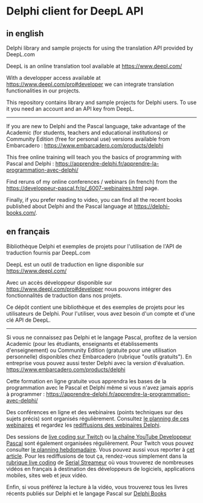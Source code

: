 # Delphi client for DeepL API

## in english

Delphi library and sample projects for using the translation API provided by DeepL.com

DeepL is an online translation tool available at https://www.deepl.com/

With a developper access available at https://www.deepl.com/pro#developer we can integrate translation functionalities in our projects.

This repository contains library and sample projects for Delphi users. To use it you need an account and an API key from DeepL.

-----

If you are new to Delphi and the Pascal language, take advantage of the Academic (for students, teachers and educational institutions) or Community Edition (free for personal use) versions available from Embarcadero :
https://www.embarcadero.com/products/delphi

This free online training will teach you the basics of programming with Pascal and Delphi :
https://apprendre-delphi.fr/apprendre-la-programmation-avec-delphi/

Find reruns of my online conferences / webinars (in french) from the https://developpeur-pascal.fr/p/_6007-webinaires.html page.

Finally, if you prefer reading to video, you can find all the recent books published about Delphi and the Pascal language at https://delphi-books.com/.

## en français

Bibliothèque Delphi et exemples de projets pour l'utilisation de l'API de traduction fournis par DeepL.com

DeepL est un outil de traduction en ligne disponible sur https://www.deepl.com/

Avec un accès développeur disponible sur https://www.deepl.com/pro#developer nous pouvons intégrer des fonctionnalités de traduction dans nos projets.

Ce dépôt contient une bibliothèque et des exemples de projets pour les utilisateurs de Delphi. Pour l'utiliser, vous avez besoin d'un compte et d'une clé API de DeepL.

-----

Si vous ne connaissez pas Delphi et le langage Pascal, profitez de la version Academic (pour les étudiants, enseignants et établissements d'enseignement) ou Community Edition (gratuite pour une utilisation personnelle) disponibles chez Embarcadero (rubrique "outils gratuits").
En entreprise vous pouvez aussi tester Delphi avec la version d'évaluation.
https://www.embarcadero.com/products/delphi

Cette formation en ligne gratuite vous apprendra les bases de la programmation avec le Pascal et Delphi même si vous n'avez jamais appris à programmer :
https://apprendre-delphi.fr/apprendre-la-programmation-avec-delphi/

Des conférences en ligne et des webinaires (points techniques sur des sujets précis) sont organisés régulièrement. Consultez [le planning de ces webinaires](https://developpeur-pascal.fr/p/_6007-webinaires.html) et regardez les [rediffusions des webinaires Delphi](https://serialstreameur.fr/webinaires-delphi.php).

Des sessions de [live coding sur Twitch](https://www.twitch.tv/patrickpremartin) ou [la chaîne YouTube Developpeur Pascal](https://www.youtube.com/channel/UCk_LmkBB90jdEdmfF77W6qQ) sont également organisées régulièrement. Pour Twitch vous pouvez consulter [le planning hebdomadaire](https://www.twitch.tv/patrickpremartin/schedule). Vous pouvez aussi vous reporter à [cet article](https://developpeur-pascal.fr/p/_600e-livestreams-de-codage-en-direct-avec-delphi.html). Pour les rediffusions de tout ça, rendez-vous simplement dans la [rubrique live coding](https://serialstreameur.fr/live-coding.php) de [Serial Streameur](https://serialstreameur.fr/) où vous trouverez de nombreuses vidéos en français à destination des développeurs de logiciels, applications mobiles, sites web et jeux vidéo.

Enfin, si vous préférez la lecture à la vidéo, vous trouverez tous les livres récents publiés sur Delphi et le langage Pascal sur [Delphi Books](https://delphi-books.com)
